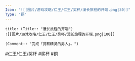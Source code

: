 ```yaml
---
Icon: "![[图片/游戏攻略/仁王/仁王/奖杯/漫长旅程的开端.png|30]]"
Type: "铜"
---
```

```ad-common-bronze-trophy
title: (Title:: "漫长旅程的开端")
![[图片/游戏攻略/仁王/仁王/奖杯/漫长旅程的开端.png|100]]

(Comment:: "完成「拥有精灵的男人」。")
```

#仁王/仁王/奖杯 #奖杯 #铜
